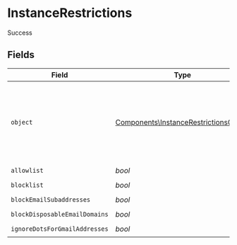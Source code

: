 # InstanceRestrictions

Success


## Fields

| Field                                                                                          | Type                                                                                           | Required                                                                                       | Description                                                                                    |
| ---------------------------------------------------------------------------------------------- | ---------------------------------------------------------------------------------------------- | ---------------------------------------------------------------------------------------------- | ---------------------------------------------------------------------------------------------- |
| `object`                                                                                       | [Components\InstanceRestrictionsObject](../../Models/Components/InstanceRestrictionsObject.md) | :heavy_check_mark:                                                                             | String representing the object's type. Objects of the same type share the same value.          |
| `allowlist`                                                                                    | *bool*                                                                                         | :heavy_check_mark:                                                                             | N/A                                                                                            |
| `blocklist`                                                                                    | *bool*                                                                                         | :heavy_check_mark:                                                                             | N/A                                                                                            |
| `blockEmailSubaddresses`                                                                       | *bool*                                                                                         | :heavy_check_mark:                                                                             | N/A                                                                                            |
| `blockDisposableEmailDomains`                                                                  | *bool*                                                                                         | :heavy_check_mark:                                                                             | N/A                                                                                            |
| `ignoreDotsForGmailAddresses`                                                                  | *bool*                                                                                         | :heavy_check_mark:                                                                             | N/A                                                                                            |